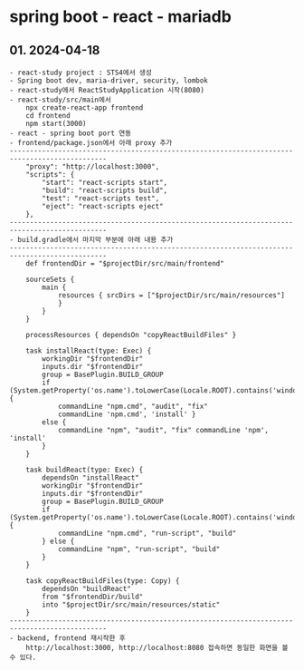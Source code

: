 # spring boot - react - mariadb

## 01. 2024-04-18
    - react-study project : STS4에서 생성
    - Spring boot dev, maria-driver, security, lombok
    - react-study에서 ReactStudyApplication 시작(8080)
    - react-study/src/main에서 
        npx create-react-app frontend
        cd frontend
        npm start(3000)
    - react - spring boot port 연동
    - frontend/package.json에서 아래 proxy 추가
    ----------------------------------------------------------------------------------------------
        "proxy": "http://localhost:3000",
        "scripts": {
            "start": "react-scripts start",
            "build": "react-scripts build",
            "test": "react-scripts test",
            "eject": "react-scripts eject"
        },
    ----------------------------------------------------------------------------------------------
    - build.gradle에서 마지막 부분에 아래 내용 추가
    ----------------------------------------------------------------------------------------------
        def frontendDir = "$projectDir/src/main/frontend"

        sourceSets {
            main {
                resources { srcDirs = ["$projectDir/src/main/resources"]
                }
            }
        }

        processResources { dependsOn "copyReactBuildFiles" }

        task installReact(type: Exec) {
            workingDir "$frontendDir"
            inputs.dir "$frontendDir"
            group = BasePlugin.BUILD_GROUP
            if (System.getProperty('os.name').toLowerCase(Locale.ROOT).contains('windows')) {
                commandLine "npm.cmd", "audit", "fix"
                commandLine 'npm.cmd', 'install' }
            else {
                commandLine "npm", "audit", "fix" commandLine 'npm', 'install'
            }
        }

        task buildReact(type: Exec) {
            dependsOn "installReact"
            workingDir "$frontendDir"
            inputs.dir "$frontendDir"
            group = BasePlugin.BUILD_GROUP
            if (System.getProperty('os.name').toLowerCase(Locale.ROOT).contains('windows')) {
                commandLine "npm.cmd", "run-script", "build"
            } else {
                commandLine "npm", "run-script", "build"
            }
        }

        task copyReactBuildFiles(type: Copy) {
            dependsOn "buildReact"
            from "$frontendDir/build"
            into "$projectDir/src/main/resources/static"
        }
    ----------------------------------------------------------------------------------------------
    - backend, frontend 재시작한 후
        http://localhost:3000, http://localhost:8080 접속하면 동일한 화면을 볼 수 있다.
    